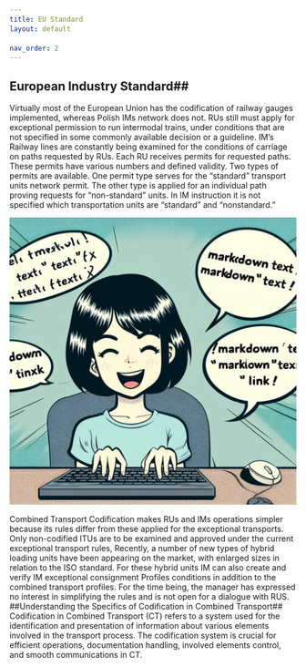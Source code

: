 ```yaml
---
title: EU Standard
layout: default

nav_order: 2
---
```


## European Industry Standard##

Virtually most of the European Union has the codification of railway gauges implemented, whereas Polish IMs network does not. RUs still must apply for exceptional permission to run intermodal trains, under conditions that are not specified in some commonly available decision or a guideline. IM’s Railway lines are constantly being examined for the conditions of carriage on paths requested by RUs. Each RU receives permits for requested paths. These permits have various numbers and defined validity. Two types of permits are available. One permit type serves for the “standard” transport units network permit. The other type is applied for an individual path proving requests for “non-standard” units. In IM instruction it is not specified which transportation units are “standard” and “nonstandard.”

![Image](../images/Girl-computer.jpg)

Combined Transport Codification makes RUs and IMs operations simpler because its rules differ from these applied for the exceptional transports. Only non-codified ITUs are to be examined and approved under the current exceptional transport rules,
Recently, a number of new types of hybrid loading units have been appearing on the market, with enlarged sizes in relation to the ISO standard. For these hybrid units IM can also create and verify IM exceptional consignment Profiles conditions in addition to the combined transport profiles. For the time being, the manager has expressed no interest in simplifying the rules and is not open for a dialogue with RUS.
##Understanding the Specifics of Codification in Combined Transport##
Codification in Combined Transport (CT) refers to a system used for the identification and presentation of information about various elements involved in the transport process. The codification system is crucial for efficient operations, documentation handling, involved elements control, and smooth communications in CT.
